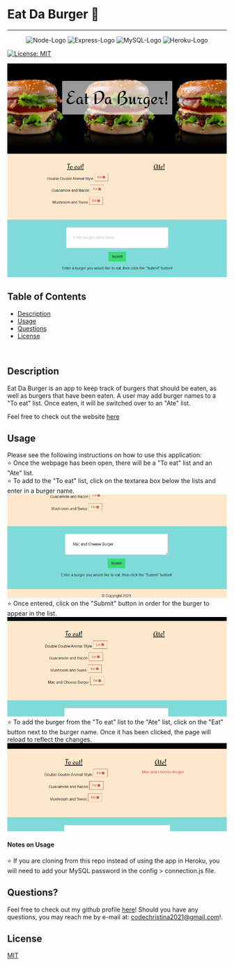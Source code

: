 # Eat Da Burger 🍔

***
<p align="center">
  <img src="https://img.shields.io/badge/Node.js-43853D?style=for-the-badge&logo=node.js&logoColor=white" alt="Node-Logo">
  <img src="https://img.shields.io/badge/Express.js-404D59?style=for-the-badge" alt="Express-Logo">
  <img src="https://img.shields.io/badge/MySQL-00000F?style=for-the-badge&logo=mysql&logoColor=white" alt="MySQL-Logo">
  <img src="https://img.shields.io/badge/Heroku-430098?style=for-the-badge&logo=heroku&logoColor=white" alt="Heroku-Logo">
</p>

[![License: MIT](https://img.shields.io/badge/License-MIT-yellow.svg)](https://opensource.org/licenses/MIT)

![Screenshot1](./public/assets/img/readme-screenshot-01.png)

## Table of Contents
* [Description](#description)
* [Usage](#usage)
* [Questions](#questions)
* [License](#license)

<br>

## Description
Eat Da Burger is an app to keep track of burgers that should be eaten, as well as burgers that have been eaten.  A user may add burger names to a "To eat" list.  Once eaten, it will be switched over to an "Ate" list.

Feel free to check out the website [here](https://christina2021-eat-da-burger.herokuapp.com/)
<br>

## Usage
Please see the following instructions on how to use this application: <br>
⭐ Once the webpage has been open, there will be a "To eat" list and an "Ate" list.<br>
⭐ To add to the "To eat" list, click on the textarea box below the lists and enter in a burger name.<br>
![Screenshot2](./public/assets/img/readme-screenshot-02.png)
⭐ Once entered, click on the "Submit" button in order for the burger to appear in the list.<br>
![Screenshot3](./public/assets/img/readme-screenshot-03.png)
⭐ To add the burger from the "To eat" list to the "Ate" list, click on the "Eat" button next to the burger name.  Once it has been clicked, the page will reload to reflect the changes.<br>
![Screenshot4](./public/assets/img/readme-screenshot-04.png)

#### Notes on Usage
⭐ If you are cloning from this repo instead of using the app in Heroku, you will need to add your MySQL password in the config > connection.js file.

## Questions?
Feel free to check out my github profile [here](https://github.com/Christina2021)!
Should you have any questions, you may reach me by e-mail at: <a href="mailto:codechristina2021@gmail.com?subject=Hi,%20Christina!">codechristina2021@gmail.com</a>!.

## License
[MIT](https://choosealicense.com/licenses/mit/#)